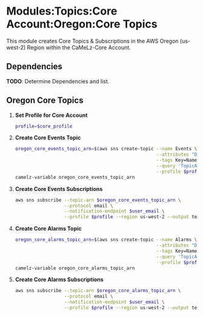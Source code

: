 # Modules:Topics:Core Account:Oregon:Core Topics

This module creates Core Topics & Subscriptions in the AWS Oregon (us-west-2) Region within the
CaMeLz-Core Account.

## Dependencies

**TODO**: Determine Dependencies and list.

## Oregon Core Topics

1. **Set Profile for Core Account**

    ```bash
    profile=$core_profile
    ```

1. **Create Core Events Topic**

    ```bash
    oregon_core_events_topic_arn=$(aws sns create-topic --name Events \
                                                        --attributes "DisplayName=CMLC Events" \
                                                        --tags Key=Name,Value=Core-Events-Topic Key=Company,Value=CaMeLz Key=Environment,Value=Core \
                                                        --query 'TopicArn' \
                                                        --profile $profile --region us-west-2 --output text)
    camelz-variable oregon_core_events_topic_arn
    ```

1. **Create Core Events Subscriptions**

    ```bash
    aws sns subscribe --topic-arn $oregon_core_events_topic_arn \
                      --protocol email \
                      --notification-endpoint $user_email \
                      --profile $profile --region us-west-2 --output text
    ```

1. **Create Core Alarms Topic**

    ```bash
    oregon_core_alarms_topic_arn=$(aws sns create-topic --name Alarms \
                                                        --attributes "DisplayName=CMLC Alarms" \
                                                        --tags Key=Name,Value=Core-Alarms-Topic Key=Company,Value=CaMeLz Key=Environment,Value=Core \
                                                        --query 'TopicArn' \
                                                        --profile $profile --region us-west-2 --output text)
    camelz-variable oregon_core_alarms_topic_arn
    ```

1. **Create Core Alarms Subscriptions**

    ```bash
    aws sns subscribe --topic-arn $oregon_core_alarms_topic_arn \
                      --protocol email \
                      --notification-endpoint $user_email \
                      --profile $profile --region us-west-2 --output text
    ```
